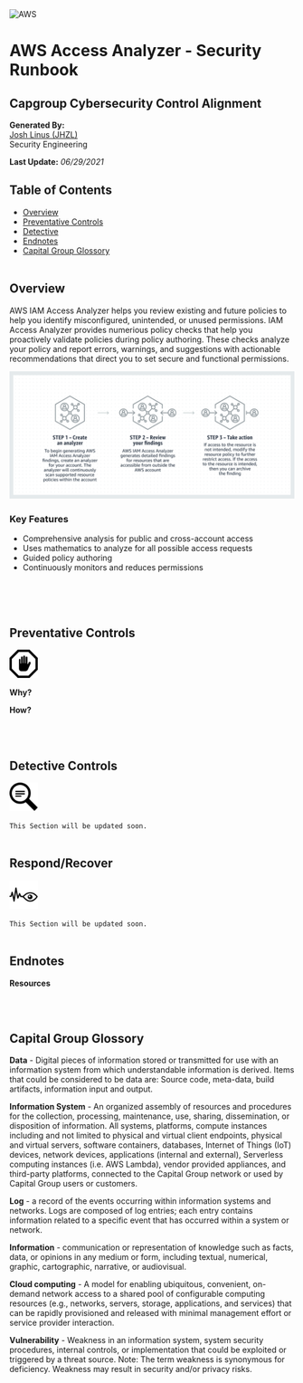 <img src="https://a0.awsstatic.com/libra-css/images/logos/aws_logo_smile_1200x630.png" alt="AWS" width="250"/>

# AWS Access Analyzer - Security Runbook <!-- omit in toc -->
## Capgroup Cybersecurity Control Alignment <!-- omit in toc -->

**Generated By:**  
[Josh Linus (JHZL)](https://cgweb3/profile/JHZL)  
Security Engineering

**Last Update:** *06/29/2021*

## Table of Contents <!-- omit in toc -->  
- [Overview](#overview)
- [Preventative Controls](#preventative-controls)
- [Detective](#detective)
- [Endnotes](#Endnotes)
- [Capital Group Glossory](#Capital-Group-Glossory) 
<br><br>

## Overview
AWS IAM Access Analyzer helps you review existing and future policies to help you identify misconfigured, unintended, or unused permissions. IAM Access Analyzer provides numerious policy checks that help you proactively validate policies during policy authoring. These checks analyze your policy and report errors, warnings, and suggestions with actionable recommendations that direct you to set secure and functional permissions.  

<img src="/docs/img/accessanalyzer/access_analyzer.png" width="800"><br>

### Key Features
  - Comprehensive analysis for public and cross-account access
  - Uses mathematics to analyze for all possible access requests
  - Guided policy authoring
  - Continuously monitors and reduces permissions
<br><br>

<br><br> 

## Preventative Controls
<img src="/docs/img/Prevent.png" width="50">

**Why?**  

**How?**     

<br><br>

## Detective Controls
<img src="/docs/img/Detect.png" width="50">

`This Section will be updated soon.`
<br><br>

## Respond/Recover
<img src="/docs/img/Monitor.png" width="50">

`This Section will be updated soon.`
<br><br>

## Endnotes
**Resources**

<br><br>

## Capital Group Glossory 
**Data** - Digital pieces of information stored or transmitted for use with an information system from which understandable information is derived. Items that could be considered to be data are: Source code, meta-data, build artifacts, information input and output.  
 
**Information System** - An organized assembly of resources and procedures for the collection, processing, maintenance, use, sharing, dissemination, or disposition of information. All systems, platforms, compute instances including and not limited to physical and virtual client endpoints, physical and virtual servers, software containers, databases, Internet of Things (IoT) devices, network devices, applications (internal and external), Serverless computing instances (i.e. AWS Lambda), vendor provided appliances, and third-party platforms, connected to the Capital Group network or used by Capital Group users or customers.

**Log** - a record of the events occurring within information systems and networks. Logs are composed of log entries; each entry contains information related to a specific event that has occurred within a system or network.

**Information** - communication or representation of knowledge such as facts, data, or opinions in any medium or form, including textual, numerical, graphic, cartographic, narrative, or audiovisual. 

**Cloud computing** - A model for enabling ubiquitous, convenient, on-demand network access to a shared pool of configurable computing resources (e.g., networks, servers, storage, applications, and services) that can be rapidly provisioned and released with minimal management effort or service provider interaction.

**Vulnerability**  - Weakness in an information system, system security procedures, internal controls, or implementation that could be exploited or triggered by a threat source. Note: The term weakness is synonymous for deficiency. Weakness may result in security and/or privacy risks.